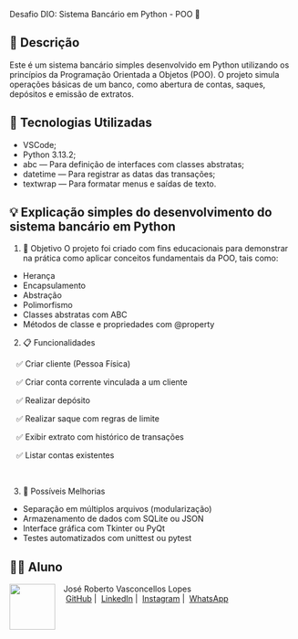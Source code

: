 Desafio DIO: Sistema Bancário em Python - POO 🌌

## 📒 Descrição
Este é um sistema bancário simples desenvolvido em Python utilizando os princípios da Programação Orientada a Objetos (POO). O projeto simula operações básicas de um banco, como abertura de contas, saques, depósitos e emissão de extratos.

## 🤖 Tecnologias Utilizadas
- VSCode;
- Python 3.13.2;
- abc — Para definição de interfaces com classes abstratas;
- datetime — Para registrar as datas das transações;
- textwrap — Para formatar menus e saídas de texto.

## 💡 Explicação simples do desenvolvimento do sistema bancário em Python
  1. 🧠 Objetivo
  O projeto foi criado com fins educacionais para demonstrar na prática como aplicar conceitos fundamentais da POO, tais como:
  - Herança
  - Encapsulamento
  - Abstração
  - Polimorfismo
  - Classes abstratas com ABC
  - Métodos de classe e propriedades com @property<br/>

  2. 📋 Funcionalidades
   <p>&nbsp;&nbsp;&nbsp;✅ Criar cliente (Pessoa Física)</p>
   <p>&nbsp;&nbsp;&nbsp;✅ Criar conta corrente vinculada a um cliente</p>
   <p>&nbsp;&nbsp;&nbsp;✅ Realizar depósito</p>
   <p>&nbsp;&nbsp;&nbsp;✅ Realizar saque com regras de limite</p>
   <p>&nbsp;&nbsp;&nbsp;✅ Exibir extrato com histórico de transações</p>
   <p>&nbsp;&nbsp;&nbsp;✅ Listar contas existentes</p><br/>

  3. 🚀 Possíveis Melhorias
  - Separação em múltiplos arquivos (modularização)
  - Armazenamento de dados com SQLite ou JSON
  - Interface gráfica com Tkinter ou PyQt
  - Testes automatizados com unittest ou pytest<br/>

## 👨‍💻 Aluno

<p>
    <img 
      align=left 
      margin=10 
      width=80 
      src="https://avatars.githubusercontent.com/u/79292597?s=96&v=4"
    />
    <p>&nbsp&nbsp&nbspJosé Roberto Vasconcellos Lopes<br>
    &nbsp&nbsp&nbsp
    <a href="https://github.com/jrobertovl">GitHub</a>&nbsp;|&nbsp;
    <a href="www.linkedin.com/in/jrobertovl">LinkedIn</a>&nbsp;|&nbsp;
    <a href="https://www.instagram.com/jrobertovl/">Instagram</a>&nbsp;|&nbsp;
    <a href="https://api.whatsapp.com/send?phone=5591982003052">WhatsApp</a></p>
</p>
<br/><br/>
<p>
